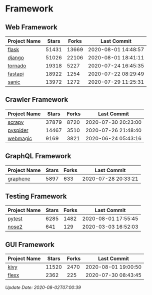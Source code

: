 # Framework

## Web Framework

| Project Name | Stars | Forks | Last Commit |
| ------------ | ----- | ----- | ----------- |
| [flask](https://github.com/pallets/flask) | 51431 | 13669 | 2020-08-01 14:48:57 |
| [django](https://github.com/django/django) | 51026 | 22106 | 2020-08-01 18:41:11 |
| [tornado](https://github.com/tornadoweb/tornado) | 19318 | 5227 | 2020-07-24 16:45:35 |
| [fastapi](https://github.com/tiangolo/fastapi) | 18922 | 1254 | 2020-07-22 08:29:49 |
| [sanic](https://github.com/huge-success/sanic) | 13972 | 1272 | 2020-07-29 11:25:31 |

## Crawler Framework

| Project Name | Stars | Forks | Last Commit |
| ------------ | ----- | ----- | ----------- |
| [scrapy](https://github.com/scrapy/scrapy) | 37879 | 8720 | 2020-07-30 20:23:00 |
| [pyspider](https://github.com/binux/pyspider) | 14467 | 3510 | 2020-07-26 21:48:40 |
| [webmagic](https://github.com/code4craft/webmagic) | 9169 | 3821 | 2020-06-24 05:43:16 |

## GraphQL Framework

| Project Name | Stars | Forks | Last Commit |
| ------------ | ----- | ----- | ----------- |
| [graphene](https://github.com/graphql-python/graphene) | 5897 | 633 | 2020-07-28 20:33:21 |

## Testing Framework

| Project Name | Stars | Forks | Last Commit |
| ------------ | ----- | ----- | ----------- |
| [pytest](https://github.com/pytest-dev/pytest) | 6285 | 1482 | 2020-08-01 17:55:45 |
| [nose2](https://github.com/nose-devs/nose2) | 641 | 129 | 2020-03-03 16:52:03 |

## GUI Framework

| Project Name | Stars | Forks | Last Commit |
| ------------ | ----- | ----- | ----------- |
| [kivy](https://github.com/kivy/kivy) | 11520 | 2470 | 2020-08-01 19:00:50 |
| [flexx](https://github.com/flexxui/flexx) | 2362 | 225 | 2020-07-30 08:43:45 |

*Update Date: 2020-08-02T07:00:39*